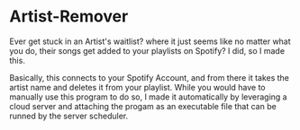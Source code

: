 # Artist-Remover
Ever get stuck in an Artist's waitlist? where it just seems like no matter what you do, their songs get added to your playlists on Spotify? I did, so I made this.

Basically, this connects to your Spotify Account, and from there it takes the artist name and deletes it from your playlist.
While you would have to manually use this program to do so, I made it automatically by leveraging a cloud server and attaching the progam as an executable file that can be runned by the server scheduler.
